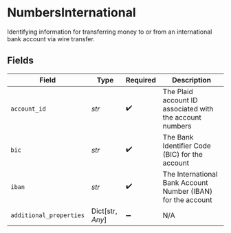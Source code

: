 # NumbersInternational

Identifying information for transferring money to or from an international bank account via wire transfer.


## Fields

| Field                                                        | Type                                                         | Required                                                     | Description                                                  |
| ------------------------------------------------------------ | ------------------------------------------------------------ | ------------------------------------------------------------ | ------------------------------------------------------------ |
| `account_id`                                                 | *str*                                                        | :heavy_check_mark:                                           | The Plaid account ID associated with the account numbers     |
| `bic`                                                        | *str*                                                        | :heavy_check_mark:                                           | The Bank Identifier Code (BIC) for the account               |
| `iban`                                                       | *str*                                                        | :heavy_check_mark:                                           | The International Bank Account Number (IBAN) for the account |
| `additional_properties`                                      | Dict[str, *Any*]                                             | :heavy_minus_sign:                                           | N/A                                                          |
